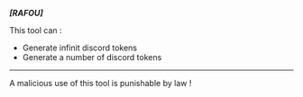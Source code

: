 _________________________________[RAFOU]_________________________________<br>


This tool can :
- Generate infinit discord tokens <br>
- Generate a number of discord tokens <br>

_________________________________________________________________________

A malicious use of this tool is punishable by law ! <br>
